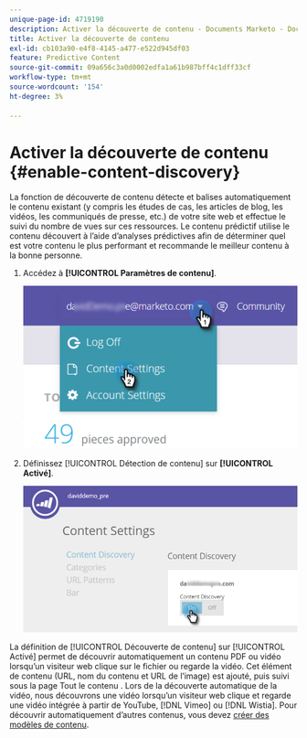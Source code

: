 ```yaml
---
unique-page-id: 4719190
description: Activer la découverte de contenu - Documents Marketo - Documentation du produit
title: Activer la découverte de contenu
exl-id: cb103a90-e4f8-4145-a477-e522d945df03
feature: Predictive Content
source-git-commit: 09a656c3a0d0002edfa1a61b987bff4c1dff33cf
workflow-type: tm+mt
source-wordcount: '154'
ht-degree: 3%

---
```


# Activer la découverte de contenu {#enable-content-discovery}

La fonction de découverte de contenu détecte et balises automatiquement le contenu existant (y compris les études de cas, les articles de blog, les vidéos, les communiqués de presse, etc.) de votre site web et effectue le suivi du nombre de vues sur ces ressources.  Le contenu prédictif utilise le contenu découvert à l’aide d’analyses prédictives afin de déterminer quel est votre contenu le plus performant et recommande le meilleur contenu à la bonne personne.

1. Accédez à **[!UICONTROL Paramètres de contenu]**.

   ![](assets/settings-dropdown-hand.png)

1. Définissez [!UICONTROL Détection de contenu] sur **[!UICONTROL Activé]**.

   ![](assets/content-discovery-on-hand.png)

La définition de [!UICONTROL Découverte de contenu] sur [!UICONTROL Activé] permet de découvrir automatiquement un contenu PDF ou vidéo lorsqu’un visiteur web clique sur le fichier ou regarde la vidéo. Cet élément de contenu (URL, nom du contenu et URL de l’image) est ajouté, puis suivi sous la page Tout le contenu . Lors de la découverte automatique de la vidéo, nous découvrons une vidéo lorsqu’un visiteur web clique et regarde une vidéo intégrée à partir de YouTube, [!DNL Vimeo] ou [!DNL Wistia]. Pour découvrir automatiquement d’autres contenus, vous devez [créer des modèles de contenu](/help/marketo/product-docs/predictive-content/getting-started/create-content-patterns.md).
